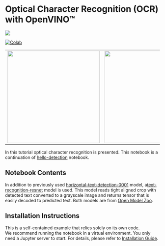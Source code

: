# Optical Character Recognition (OCR) with OpenVINO™

<img referrerpolicy="no-referrer-when-downgrade" src="https://static.scarf.sh/a.png?x-pxid=5b5a4db0-7875-4bfb-bdbd-01698b5b1a77&file=notebooks/optical-character-recognition/README.md" />

[![Colab](https://colab.research.google.com/assets/colab-badge.svg)](https://colab.research.google.com/github/openvinotoolkit/openvino_notebooks/blob/latest/notebooks/optical-character-recognition/optical-character-recognition.ipynb)

| | |
|---|---|
| <img src="https://user-images.githubusercontent.com/36741649/129315238-f1f4297e-83d0-4749-a66e-663ba4169099.jpg" width=300> | <img src="https://user-images.githubusercontent.com/36741649/129315292-a37266dc-dfb2-4749-bca5-2ac9c1e93d64.jpg" width=300> |

In this tutorial optical character recognition is presented. This notebook is a continuation of [hello-detection](../hello-detection) notebook.

## Notebook Contents

In addition to previously used [horizontal-text-detection-0001](https://docs.openvino.ai/2024/omz_models_model_horizontal_text_detection_0001.html) model, a[text-recognition-resnet](https://docs.openvino.ai/2024/omz_models_model_text_recognition_resnet_fc.html) model is used. This model reads tight aligned crop with detected text converted to a grayscale image and returns tensor that is easily decoded to predicted text. Both models are from [Open Model Zoo](https://github.com/openvinotoolkit/open_model_zoo/).

## Installation Instructions

This is a self-contained example that relies solely on its own code.</br>
We recommend running the notebook in a virtual environment. You only need a Jupyter server to start.
For details, please refer to [Installation Guide](../../README.md).